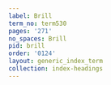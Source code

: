 ```yaml
---
label: Brill
term_no: term530
pages: '271'
no_spaces: Brill
pid: brill
order: '0124'
layout: generic_index_term
collection: index-headings
---
```

